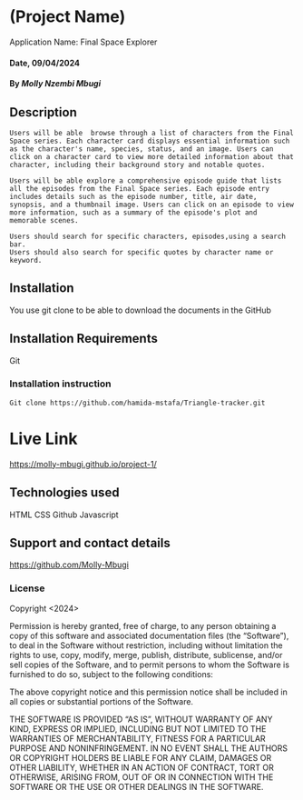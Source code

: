 # (Project Name)
Application Name: Final Space Explorer

#### Date, 09/04/2024

#### By *Molly Nzembi Mbugi*

## Description
    Users will be able  browse through a list of characters from the Final Space series. Each character card displays essential information such as the character's name, species, status, and an image. Users can click on a character card to view more detailed information about that character, including their background story and notable quotes.

    Users will be able explore a comprehensive episode guide that lists all the episodes from the Final Space series. Each episode entry includes details such as the episode number, title, air date, synopsis, and a thumbnail image. Users can click on an episode to view more information, such as a summary of the episode's plot and memorable scenes.

    Users should search for specific characters, episodes,using a search bar.
    Users should also search for specific quotes by character name or keyword.

## Installation
You use git clone to be able to download the documents in the GitHub

## Installation Requirements
Git

### Installation instruction
```
Git clone https://github.com/hamida-mstafa/Triangle-tracker.git

```

# Live Link
https://molly-mbugi.github.io/project-1/

## Technologies used
HTML
CSS
Github
Javascript

## Support and contact details
https://github.com/Molly-Mbugi

### License
Copyright <2024> <Molly Mbugi>

Permission is hereby granted, free of charge, to any person obtaining a copy of this software and associated documentation files (the “Software”), to deal in the Software without restriction, including without limitation the rights to use, copy, modify, merge, publish, distribute, sublicense, and/or sell copies of the Software, and to permit persons to whom the Software is furnished to do so, subject to the following conditions:

The above copyright notice and this permission notice shall be included in all copies or substantial portions of the Software.

THE SOFTWARE IS PROVIDED “AS IS”, WITHOUT WARRANTY OF ANY KIND, EXPRESS OR IMPLIED, INCLUDING BUT NOT LIMITED TO THE WARRANTIES OF MERCHANTABILITY, FITNESS FOR A PARTICULAR PURPOSE AND NONINFRINGEMENT. IN NO EVENT SHALL THE AUTHORS OR COPYRIGHT HOLDERS BE LIABLE FOR ANY CLAIM, DAMAGES OR OTHER LIABILITY, WHETHER IN AN ACTION OF CONTRACT, TORT OR OTHERWISE, ARISING FROM, OUT OF OR IN CONNECTION WITH THE SOFTWARE OR THE USE OR OTHER DEALINGS IN THE SOFTWARE.



















